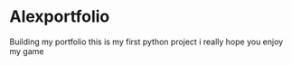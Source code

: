 # Alexportfolio
Building my portfolio this is my first python project i really hope you enjoy my game
